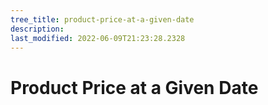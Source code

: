 ```yaml
---
tree_title: product-price-at-a-given-date
description: 
last_modified: 2022-06-09T21:23:28.2328
---
```


# Product Price at a Given Date
